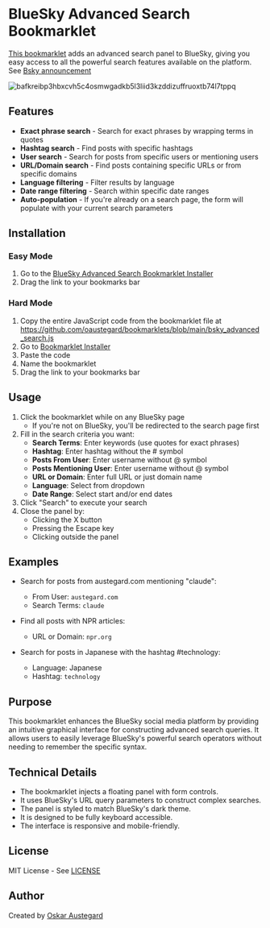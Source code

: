# BlueSky Advanced Search Bookmarklet

[This bookmarklet](https://github.com/oaustegard/bookmarklets/blob/main/bsky_advanced_search.js) adds an advanced search panel to BlueSky, giving you easy access to all the powerful search features available on the platform.
See [Bsky announcement](https://bsky.app/profile/austegard.com/post/3loqrukzbbk25)


![bafkreibp3hbxcvh5c4osmwgadkb5l3liid3kzddizuffruoxtb74l7tppq](https://github.com/user-attachments/assets/484e5340-00d8-45f4-ab1e-473fd9d44d40)


## Features

- **Exact phrase search** - Search for exact phrases by wrapping terms in quotes
- **Hashtag search** - Find posts with specific hashtags
- **User search** - Search for posts from specific users or mentioning users
- **URL/Domain search** - Find posts containing specific URLs or from specific domains
- **Language filtering** - Filter results by language
- **Date range filtering** - Search within specific date ranges
- **Auto-population** - If you're already on a search page, the form will populate with your current search parameters

## Installation

### Easy Mode
1. Go to the [BlueSky Advanced Search Bookmarklet Installer](https://austegard.com/bookmarklet-installer.html?bookmarklet=bsky_advanced_search.js)
2. Drag the link to your bookmarks bar
### Hard Mode
1. Copy the entire JavaScript code from the bookmarklet file at https://github.com/oaustegard/bookmarklets/blob/main/bsky_advanced_search.js
2. Go to [Bookmarklet Installer](https://austegard.com/bookmarklet-installer.html)
3. Paste the code
4. Name the bookmarklet
5. Drag the link to your bookmarks bar

## Usage

1. Click the bookmarklet while on any BlueSky page
   - If you're not on BlueSky, you'll be redirected to the search page first
2. Fill in the search criteria you want:
   - **Search Terms**: Enter keywords (use quotes for exact phrases)
   - **Hashtag**: Enter hashtag without the # symbol
   - **Posts From User**: Enter username without @ symbol
   - **Posts Mentioning User**: Enter username without @ symbol
   - **URL or Domain**: Enter full URL or just domain name
   - **Language**: Select from dropdown
   - **Date Range**: Select start and/or end dates
3. Click "Search" to execute your search
4. Close the panel by:
   - Clicking the X button
   - Pressing the Escape key
   - Clicking outside the panel

## Examples

- Search for posts from austegard.com mentioning "claude": 
  - From User: `austegard.com`
  - Search Terms: `claude`
  
- Find all posts with NPR articles:
  - URL or Domain: `npr.org`
  
- Search for posts in Japanese with the hashtag #technology:
  - Language: Japanese
  - Hashtag: `technology`

## Purpose

This bookmarklet enhances the BlueSky social media platform by providing an intuitive graphical interface for constructing advanced search queries. It allows users to easily leverage BlueSky's powerful search operators without needing to remember the specific syntax.

## Technical Details

- The bookmarklet injects a floating panel with form controls.
- It uses BlueSky's URL query parameters to construct complex searches.
- The panel is styled to match BlueSky's dark theme.
- It is designed to be fully keyboard accessible.
- The interface is responsive and mobile-friendly.

## License

MIT License - See [LICENSE](https://github.com/oaustegard/bookmarklets/blob/main/LICENSE)

## Author

Created by [Oskar Austegard](https://austegard.com)
